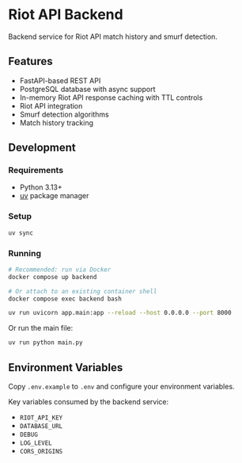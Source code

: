 # Riot API Backend

Backend service for Riot API match history and smurf detection.

## Features

- FastAPI-based REST API
- PostgreSQL database with async support
- In-memory Riot API response caching with TTL controls
- Riot API integration
- Smurf detection algorithms
- Match history tracking

## Development

### Requirements

- Python 3.13+
- [uv](https://github.com/astral-sh/uv) package manager

### Setup

```bash
uv sync
```

### Running

```bash
# Recommended: run via Docker
docker compose up backend

# Or attach to an existing container shell
docker compose exec backend bash
```

```bash
uv run uvicorn app.main:app --reload --host 0.0.0.0 --port 8000
```

Or run the main file:

```bash
uv run python main.py
```

## Environment Variables

Copy `.env.example` to `.env` and configure your environment variables.

Key variables consumed by the backend service:

- `RIOT_API_KEY`
- `DATABASE_URL`
- `DEBUG`
- `LOG_LEVEL`
- `CORS_ORIGINS`

